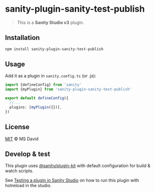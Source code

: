 # sanity-plugin-sanity-test-publish

> This is a **Sanity Studio v3** plugin.

## Installation

```sh
npm install sanity-plugin-sanity-test-publish
```

## Usage

Add it as a plugin in `sanity.config.ts` (or .js):

```ts
import {defineConfig} from 'sanity'
import {myPlugin} from 'sanity-plugin-sanity-test-publish'

export default defineConfig({
  //...
  plugins: [myPlugin({})],
})
```

## License

[MIT](LICENSE) © MS David

## Develop & test

This plugin uses [@sanity/plugin-kit](https://github.com/sanity-io/plugin-kit)
with default configuration for build & watch scripts.

See [Testing a plugin in Sanity Studio](https://github.com/sanity-io/plugin-kit#testing-a-plugin-in-sanity-studio)
on how to run this plugin with hotreload in the studio.
